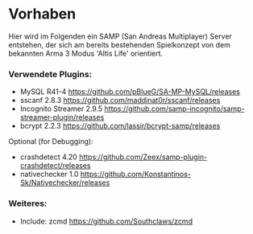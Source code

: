 # Vorhaben
Hier wird im Folgenden ein SAMP (San Andreas Multiplayer) Server entstehen, der sich am bereits bestehenden Spielkonzept von dem bekannten Arma 3 Modus 'Altis Life' orientiert.


### Verwendete Plugins:
- MySQL R41-4 https://github.com/pBlueG/SA-MP-MySQL/releases
- sscanf 2.8.3 https://github.com/maddinat0r/sscanf/releases
- Incognito Streamer 2.9.5 https://github.com/samp-incognito/samp-streamer-plugin/releases
- bcrypt 2.2.3 https://github.com/lassir/bcrypt-samp/releases

Optional (for Debugging): 
- crashdetect 4.20 https://github.com/Zeex/samp-plugin-crashdetect/releases
- nativechecker 1.0 https://github.com/Konstantinos-Sk/Nativechecker/releases

### Weiteres:
- Include: zcmd https://github.com/Southclaws/zcmd